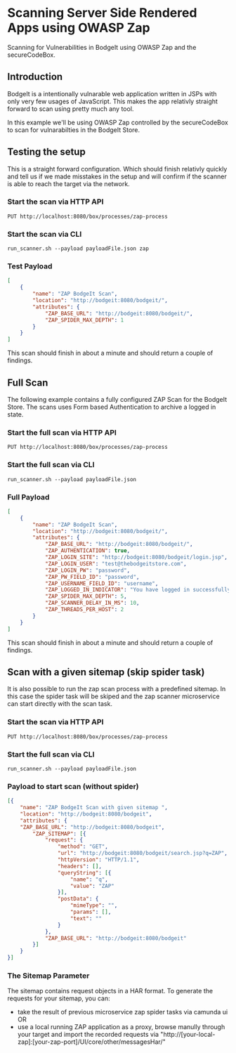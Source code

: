 # Scanning Server Side Rendered Apps using OWASP Zap

Scanning for Vulnerabilities in BodgeIt using OWASP Zap and the secureCodeBox.

## Introduction

BodgeIt is a intentionally vulnarable web application written in JSPs with only very few usages of JavaScript.
This makes the app relativly straight forward to scan using pretty much any tool.

In this example we'll be using OWASP Zap controlled by the secureCodeBox to scan for vulnarabilties in the BodgeIt Store.

## Testing the setup

This is a straight forward configuration. Which should finish relativly quickly and tell us if we made misstakes in the setup and will confirm if the scanner is able to reach the target via the network.

### Start the scan via HTTP API

`PUT http://localhost:8080/box/processes/zap-process`

### Start the scan via CLI

`run_scanner.sh --payload payloadFile.json zap`

### Test Payload

```json
[
    {
        "name": "ZAP BodgeIt Scan",
        "location": "http://bodgeit:8080/bodgeit/",
        "attributes": {
            "ZAP_BASE_URL": "http://bodgeit:8080/bodgeit/",
            "ZAP_SPIDER_MAX_DEPTH": 1
        }
    }
]
```

This scan should finish in about a minute and should return a couple of findings.

## Full Scan

The following example contains a fully configured ZAP Scan for the BodgeIt Store. The scans uses Form based Authentication to archive a logged in state.

### Start the full scan via HTTP API

`PUT http://localhost:8080/box/processes/zap-process`

### Start the full scan via CLI

`run_scanner.sh --payload payloadFile.json`

### Full Payload

```json
[
    {
        "name": "ZAP BodgeIt Scan",
        "location": "http://bodgeit:8080/bodgeit/",
        "attributes": {
            "ZAP_BASE_URL": "http://bodgeit:8080/bodgeit/",
            "ZAP_AUTHENTICATION": true,
            "ZAP_LOGIN_SITE": "http://bodgeit:8080/bodgeit/login.jsp",
            "ZAP_LOGIN_USER": "test@thebodgeitstore.com",
            "ZAP_LOGIN_PW": "password",
            "ZAP_PW_FIELD_ID": "password",
            "ZAP_USERNAME_FIELD_ID": "username",
            "ZAP_LOGGED_IN_INDICATOR": "You have logged in successfully",
            "ZAP_SPIDER_MAX_DEPTH": 5,
            "ZAP_SCANNER_DELAY_IN_MS": 10,
            "ZAP_THREADS_PER_HOST": 2
        }
    }
]
```

This scan should finish in about a minute and should return a couple of findings.

## Scan with a given sitemap (skip spider task)

It is also possible to run the zap scan process with a predefined sitemap. In this case the spider task will be skiped and the zap scanner microservice can start directly with the scan task.

### Start the scan via HTTP API

`PUT http://localhost:8080/box/processes/zap-process`

### Start the full scan via CLI

`run_scanner.sh --payload payloadFile.json`

### Payload to start scan (without spider)

```json
[{
    "name": "ZAP BodgeIt Scan with given sitemap ",
    "location": "http://bodgeit:8080/bodgeit",
    "attributes": {
    "ZAP_BASE_URL": "http://bodgeit:8080/bodgeit",
        "ZAP_SITEMAP": [{
            "request": {
                "method": "GET",
                "url": "http://bodgeit:8080/bodgeit/search.jsp?q=ZAP",
                "httpVersion": "HTTP/1.1",
                "headers": [],
                "queryString": [{
                    "name": "q",
                    "value": "ZAP"
                }],
                "postData": {
                    "mimeType": "",
                    "params": [],
                    "text": ""
                }
            },
            "ZAP_BASE_URL": "http://bodgeit:8080/bodgeit"
        }]
    }
}]
```

### The Sitemap Parameter
The sitemap contains request objects in a HAR format. To generate the requests for your sitemap, you can:
* take the result of previous microservice zap spider tasks via camunda ui OR
* use a local running ZAP application as a proxy, browse manully through your target and import the recorded requests via  "http://[your-local-zap]:[your-zap-port]/UI/core/other/messagesHar/"